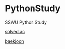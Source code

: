 # PythonStudy
SSWU Python Study

[solved.ac](https://solved.ac/)

[baekjoon](https://www.acmicpc.net/)
